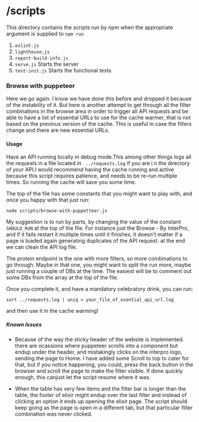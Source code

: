 # /scripts

This directory contains the scripts run by npm when the appropriate argument is supplied to `npm run`

1. `eslint.js`
2. `lighthouse,js`
3. `report-build-info.js`
4. `serve.js` Starts the server
5. `test-init.js` Starts the functional tests

### Browse with puppeteer

Here we go again. I know we have done this before and dropped it because of the instability of it. But here is another attempt to get through all the filter combinations in the browse area in order to trigger all API requests and be able to have a list of essential URLs to use for the cache warmer, that is not based on the previous version of the cache. This is useful in case the filters change and there are new essential URLs.

#### Usage

Have an API running locally in debug mode.This among other things logs all the requests in a file located in ` ../requests.log` if you are i.n the directory of your API.I would recommend having the cache running and active because this script requires patience, and needs to be re-run multiple times. So running the cache will save you some time.

The top of the file has some constants that you might want to play with, and once you happy with that just run:

```
node scripts/browse-with-puppetteer.js
```

My suggestion is to run by parts, by changing the value of the constant `SHOULD_RUN` at the top of the file. For instance just the Browse - By InterPro, and if it fails restart it multiple times until it finishes, it doesn't matter if a page is loaded again generating duplicates of the API request. at the end we can clean the API log file.

The protein endpoint is the one with more filters, so more combinations to go through. Maybe in that one, you might want to split the run more, maybe just running a couple of DBs at the time. The easiest will be to comment out some DBs from the array at the top of the file.

Once you complete it, and have a mandatory celebratory drink, you can run:

```
sort ../requests.log | uniq > your_file_of_esential_api_url.log
```

and then use it in the cache warming!

##### Known Issues

- Because of the way the sticky header of the website is implemented. there are ocassions where puppeteer scrolls into a component but endup under the header, and mistakingly clicks on the interpro logo, sending the page to Home. I have added some Scroll to top to cater for that, but if you notice happening, you could, press the back button in the browser and scroll the page to make the filter visible. If done quickly enough, this canjust let the script resume where it was.

- When the table has very few items and the filter bar is longer than the table, the footer of elixir might endup over the last filter and instead of clicking an option it ends up opening the elixir page. The script should keep going as the page is open in a different tab, but that particular filter combination was never clicked.
